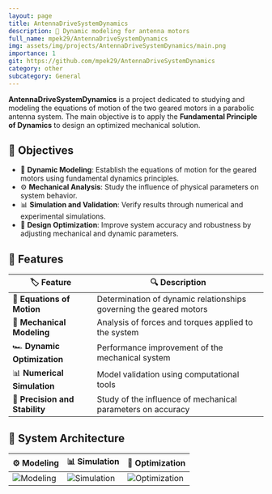 ```yaml
---
layout: page
title: AntennaDriveSystemDynamics
description: 📡 Dynamic modeling for antenna motors
full_name: mpek29/AntennaDriveSystemDynamics
img: assets/img/projects/AntennaDriveSystemDynamics/main.png
importance: 1
git: https://github.com/mpek29/AntennaDriveSystemDynamics
category: other
subcategory: General
---
```



**AntennaDriveSystemDynamics** is a project dedicated to studying and modeling the equations of motion of the two geared motors in a parabolic antenna system. The main objective is to apply the **Fundamental Principle of Dynamics** to design an optimized mechanical solution.

## 🎯 Objectives

- 📐 **Dynamic Modeling**: Establish the equations of motion for the geared motors using fundamental dynamics principles.
- ⚙️ **Mechanical Analysis**: Study the influence of physical parameters on system behavior.
- 📊 **Simulation and Validation**: Verify results through numerical and experimental simulations.
- 🔧 **Design Optimization**: Improve system accuracy and robustness by adjusting mechanical and dynamic parameters.

## 📝 Features

| 🏷️ Feature | 🔍 Description |
|----------------|-------------|
| 📐 **Equations of Motion** | Determination of dynamic relationships governing the geared motors |
| 🔄 **Mechanical Modeling** | Analysis of forces and torques applied to the system |
| 🏎️ **Dynamic Optimization** | Performance improvement of the mechanical system |
| 📊 **Numerical Simulation** | Model validation using computational tools |
| 🎯 **Precision and Stability** | Study of the influence of mechanical parameters on accuracy |

## 📐 System Architecture

| ⚙️ Modeling | 📊 Simulation | 🔄 Optimization |
|-----------|-----------|-----------|
| ![Modeling](assets/img/modeling.png) | ![Simulation](assets/img/simulation.png) | ![Optimization](assets/img/optimization.png) |

